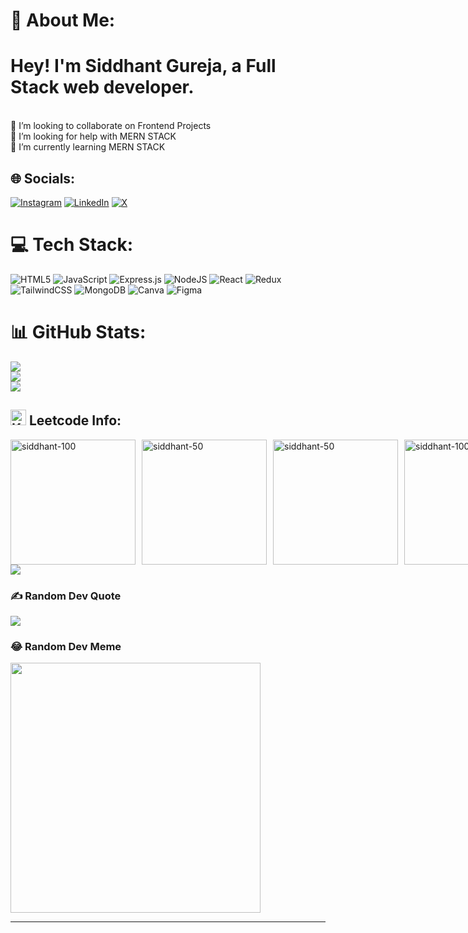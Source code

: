 # 💫 About Me:
# Hey! I'm Siddhant Gureja, a Full Stack web developer.
<br>👯 I’m looking to collaborate on Frontend Projects<br>🤝 I’m looking for help with MERN STACK<br>🌱 I’m currently learning MERN STACK <br>


## 🌐 Socials:
[![Instagram](https://img.shields.io/badge/Instagram-%23E4405F.svg?logo=Instagram&logoColor=white)](https://instagram.com/sidgureja) [![LinkedIn](https://img.shields.io/badge/LinkedIn-%230077B5.svg?logo=linkedin&logoColor=white)](https://www.linkedin.com/in/sidgureja) [![X](https://img.shields.io/badge/X-black.svg?logo=X&logoColor=white)](https://x.com/sidgureja) 

# 💻 Tech Stack:
![HTML5](https://img.shields.io/badge/html5-%23E34F26.svg?style=for-the-badge&logo=html5&logoColor=white) ![JavaScript](https://img.shields.io/badge/javascript-%23323330.svg?style=for-the-badge&logo=javascript&logoColor=%23F7DF1E) ![Express.js](https://img.shields.io/badge/express.js-%23404d59.svg?style=for-the-badge&logo=express&logoColor=%2361DAFB) ![NodeJS](https://img.shields.io/badge/node.js-6DA55F?style=for-the-badge&logo=node.js&logoColor=white) ![React](https://img.shields.io/badge/react-%2320232a.svg?style=for-the-badge&logo=react&logoColor=%2361DAFB) ![Redux](https://img.shields.io/badge/redux-%23593d88.svg?style=for-the-badge&logo=redux&logoColor=white) ![TailwindCSS](https://img.shields.io/badge/tailwindcss-%2338B2AC.svg?style=for-the-badge&logo=tailwind-css&logoColor=white) ![MongoDB](https://img.shields.io/badge/MongoDB-%234ea94b.svg?style=for-the-badge&logo=mongodb&logoColor=white) ![Canva](https://img.shields.io/badge/Canva-%2300C4CC.svg?style=for-the-badge&logo=Canva&logoColor=white) ![Figma](https://img.shields.io/badge/figma-%23F24E1E.svg?style=for-the-badge&logo=figma&logoColor=white)

# 📊 GitHub Stats:
![](https://github-readme-stats.vercel.app/api?username=sidgureja7803)<br/>
![](https://github-readme-streak-stats.herokuapp.com/?user=sidgureja7803)<br/>
![](https://github-readme-stats.vercel.app/api/top-langs/?username=sidgureja7803)

## <img src="https://raw.githubusercontent.com/Tarikul-Islam-Anik/Animated-Fluent-Emojis/master/Emojis/Objects/Keyboard.png" alt="Keyboard" width="25" height="25" /> **Leetcode Info:**  

<div style="display: flex; gap: 10px;">
  <a href="https://leetcode.com/siddhant_gureja_07/" target="_blank">
    <img src="https://assets.leetcode.com/static_assets/marketing/2024-100-lg.png" alt="siddhant-100" height="200" width="200" />
  </a>
  
  <a href="https://leetcode.com/siddhant_gureja_07" target="_blank">
    <img src="https://assets.leetcode.com/static_assets/marketing/2024-50-lg.png" alt="siddhant-50" height="200" width="200" />
  </a>
  

  <a href="https://leetcode.com/siddhant_gureja_07/" target="_blank">
    <img src="https://assets.leetcode.com/static_assets/marketing/lg50.png" alt="siddhant-50" height="200" width="200" />
  </a>

  <a href="https://leetcode.com/siddhant_gureja_07/" target="_blank">
    <img src="https://assets.leetcode.com/static_assets/marketing/lg100.png" alt="siddhant-100" height="200" width="200" />
  </a>

  </div>
  <img  align=top flex-grow=1 src="https://leetcard.jacoblin.cool/siddhant_gureja_07?theme=dark&font=Nunito&ext=heatmap" /> 
 
### ✍️ Random Dev Quote
![](https://quotes-github-readme.vercel.app/api?type=horizontal&theme=radical)


### 😂 Random Dev Meme
<img src='https://randommeme-five.vercel.app/' style="height: 400px;"/>

---

<!-- Proudly created with GPRM ( https://gprm.itsvg.in ) -->

